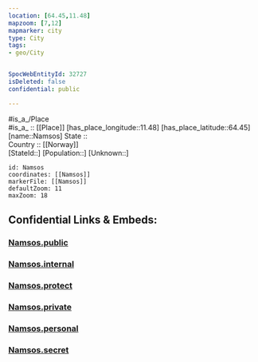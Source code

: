 ```yaml
---
location: [64.45,11.48] 
mapzoom: [7,12] 
mapmarker: city 
type: City
tags:
- geo/City


SpocWebEntityId: 32727
isDeleted: false
confidential: public

---
```

#is_a_/Place  
#is_a_ :: [[Place]] 
[has_place_longitude::11.48] 
[has_place_latitude::64.45] 
[name::Namsos] 
State ::  
Country :: [[Norway]]  
[StateId::] 
[Population::] 
[Unknown::] 


```leaflet
id: Namsos
coordinates: [[Namsos]] 
markerFile: [[Namsos]] 
defaultZoom: 11 
maxZoom: 18
```


## Confidential Links & Embeds: 

### [Namsos.public](/_public/\Earth\Continent\Europe\Europe~North\Norway\Counties~Norway\Trøndelag,Nord\CityNamsos.public.md) 

### [Namsos.internal](/_internal/\Earth\Continent\Europe\Europe~North\Norway\Counties~Norway\Trøndelag,Nord\CityNamsos.internal.md) 

### [Namsos.protect](/_protect/\Earth\Continent\Europe\Europe~North\Norway\Counties~Norway\Trøndelag,Nord\CityNamsos.protect.md) 

### [Namsos.private](/_private/\Earth\Continent\Europe\Europe~North\Norway\Counties~Norway\Trøndelag,Nord\CityNamsos.private.md) 

### [Namsos.personal](/_personal/\Earth\Continent\Europe\Europe~North\Norway\Counties~Norway\Trøndelag,Nord\CityNamsos.personal.md) 

### [Namsos.secret](/_secret/\Earth\Continent\Europe\Europe~North\Norway\Counties~Norway\Trøndelag,Nord\CityNamsos.secret.md)

